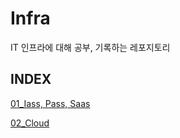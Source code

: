 # Infra

IT 인프라에 대해 공부, 기록하는 레포지토리

## INDEX

[01_Iass, Pass, Saas](https://github.com/siwon-park/Infra/blob/main/01_IaaS%2C%20PaaS%2C%20SaaS.md)

[02_Cloud](https://github.com/siwon-park/Infra/blob/main/02_Cloud.md)